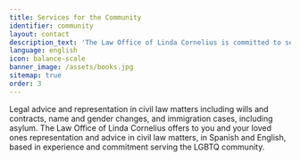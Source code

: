 ```yaml
---
title: Services for the Community
identifier: community
layout: contact
description_text: 'The Law Office of Linda Cornelius is committed to serving the Spanish speaking community in Maryland, regardless of income level, education, or sexual orientation or gender identity.'
language: english
icon: balance-scale
banner_image: /assets/books.jpg
sitemap: true
order: 3
---
```


Legal advice and representation in civil law matters including wills and contracts, name and gender changes, and immigration cases, including asylum. The Law Office of Linda Cornelius offers to you and your loved ones representation and advice in civil law matters, in Spanish and English, based in experience and commitment serving the LGBTQ community.
